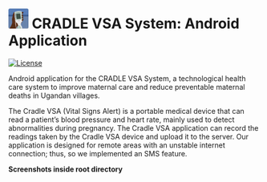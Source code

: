 # <img src="readme-img/logo.png" width=40> CRADLE VSA System: Android Application

[![License](https://img.shields.io/github/license/Cradle-VSA/cradlemobile)](https://github.com/Cradle-VSA/cradlemobile/blob/master/LICENCE)

Android application for the CRADLE VSA System, a technological health care system
to improve maternal care and reduce preventable maternal deaths in Ugandan villages.

The Cradle VSA (Vital Signs Alert) is a portable medical device that can read a 
patient’s blood pressure and heart rate, mainly used to detect abnormalities 
during pregnancy. The Cradle VSA application can record the readings taken by 
the Cradle VSA device and upload it to the server. Our application is designed 
for remote areas with an unstable internet connection; thus, so we implemented 
an SMS feature.

**Screenshots inside root directory**
